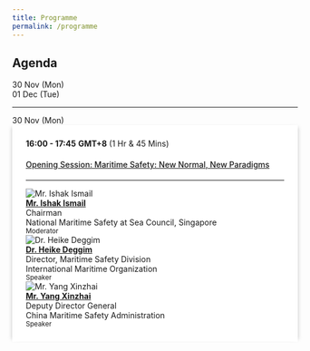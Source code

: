 ```yaml
---
title: Programme
permalink: /programme
---
```

<section class="bp-section ">
  <div class="bp-container is-fluid">
    <div class="row">
      <div class="col is-full has-text-centered padding--top--xl"> 
        <h1 class="has-text-secondary padding--bottom"><b>Agenda</b></h1>
      </div> 
    </div>
    <div class="row">
      <div class="col is-half is-offset-one-quarter has-text-centered padding--top--xl"> 
        <div class="bp-button is-white is-inverted">30 Nov (Mon)</div>
        <div class="bp-button is-light is-inverted">01 Dec (Tue)</div>
      </div>
    </div>
    <hr>
    <div class="row">
      <div class="col is-full has-text-left padding--top--xl"> 
        <p></p>
        <div class="row">
          <div class="col is-2">
            <div class="bp-button is-white is-inverted">30 Nov (Mon)</div>
          </div>
          <div class="col is-10">
            <div class="border bg-light h-100 position-relative">
              <div class="p-4">
                <div class="programme-time"><b>16:00 - 17:45</b>&nbsp;<b>GMT+8</b>&nbsp;(1 Hr &amp; 45 Mins)</div>
                <h4 class="programme-title"><a href="javascript::void(0)" data-toggle="modal" data-target="#readmore-Opening-Session-Maritime-Safety-New-Normal-New-Paradigms-1-8">Opening Session: Maritime Safety: New Normal, New Paradigms</a></h4>
                <div class="programme-description readmore" data-toggle="modal" data-target="#readmore-Opening-Session-Maritime-Safety-New-Normal-New-Paradigms-1-8">
                </div>
                <hr class="my-3 border-primary">
                <div class="speakers px-2">
                  <div class="row">
                    <div class="col is-4 prog-speaker">
                      <div class="row">
                        <div class="col is-3">
                          <img src="https://i.levelupp.com/safetyatseaweek/speakers/Ishak-Ismail.png" alt="Mr. Ishak Ismail" class="speaker-image mb-4">
                        </div>
                        <div class="col is-9">
                          <div class="speaker-name text-ellipsis">
                            <a href="speakers#Mr-Ishak-Ismail" class="speaker-name text-ellipsis" target="_blank" rel="noopener"><b>Mr. Ishak Ismail</b></a>
                          </div>
                          <div class="text-ellipsis speaker-position">
                            Chairman                    
                          </div>
                          <div class="text-ellipsis speaker-company">
                            National Maritime Safety at Sea Council, Singapore                    
                          </div>
                          <div class="speaker-role text-ellipsis text-muted"><small>
                            Moderator</small>
                          </div>
                        </div>
                      </div>
                    </div>
                    <div class="col is-4 prog-speaker">
                      <div class="row">
                        <div class="col is-3">
                          <img src="https://i.levelupp.com/safetyatseaweek/speakers/Heike-Deggim.png" alt="Dr. Heike Deggim" class="speaker-image mb-4">
                        </div>
                        <div class="col is-9">
                          <div class="speaker-name text-ellipsis">
                            <a href="speakers#Dr-Heike-Deggim-1" class="speaker-name text-ellipsis" rel="noopener"><b>Dr. Heike Deggim</b></a>
                          </div>
                          <div class="speaker-position text-ellipsis">
                          Director, Maritime Safety Division                      </div>
                          <div class="speaker-company text-ellipsis">
                          International Maritime Organization                     </div>
                          <div class="speaker-role text-ellipsis text-muted"><small>
                            Speaker</small>
                          </div>
                        </div>
                      </div>
                    </div>
                    <div class="col is-4 prog-speaker">
                      <div class="row">
                        <div class="col is-3">
                          <img src="https://i.levelupp.com/safetyatseaweek/speakers/YangXinZhai.png" alt="Mr. Yang Xinzhai" class="speaker-image mb-4">
                        </div>
                        <div class="col is-9">
                          <div class="speaker-name text-ellipsis">
                            <a href="speakers#Mr-Yang-Xinzhai" class="speaker-name text-ellipsis" rel="noopener"><b>Mr. Yang Xinzhai</b></a>
                          </div>
                          <div class="speaker-position text-ellipsis">
                          Deputy Director General                     </div>
                          <div class="speaker-company text-ellipsis">
                          China Maritime Safety Administration                      </div>
                          <div class="speaker-role text-ellipsis text-muted"><small>
                            Speaker</small>
                          </div>
                        </div>
                      </div>
                    </div>
                  </div>
                </div>
              </div>
            </div>
          </div>
        </div> 
        <p></p>
      </div>
    </div>
  </div>
</section>
<style type="text/css"> 
    .is-left{
      text-align: left;
    }
    h4{
      font-weight: 500; 
      color: #337B9A !important;
    }
    .bg-light {
      background-color: #fff !important;
      box-shadow: 5px 0 6px -4px rgb(195 195 195 / 80%), -5px 0 6px -4px rgb(195 195 195 / 80%);
    }
    .p-4 {
      padding: 1.5rem!important;
    }
</style>